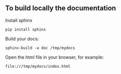 ## To build locally the documentation

Install sphinx

    pip install sphinx

Build your docs:

    sphinx-build -a doc /tmp/mydocs

Open the html file in your browser, for example:

    file:///tmp/mydocs/index.html

